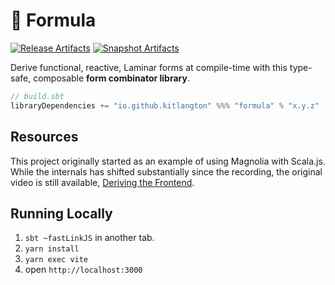 # 🧪 Formula

[![Release Artifacts][Badge-SonatypeReleases]][Link-SonatypeReleases]
[![Snapshot Artifacts][Badge-SonatypeSnapshots]][Link-SonatypeSnapshots]

Derive functional, reactive, Laminar forms at compile-time with this type-safe, composable **form combinator library**.

```sbt
// build.sbt
libraryDependencies += "io.github.kitlangton" %%% "formula" % "x.y.z"
```

## Resources

This project originally started as an example of using Magnolia with Scala.js. While the internals has shifted substantially since the recording, the original video is still available, [Deriving the Frontend](https://youtu.be/JHriftPO62I).

## Running Locally

1. `sbt ~fastLinkJS` in another tab.
2. `yarn install`
3. `yarn exec vite`
4. open `http://localhost:3000`

[Badge-SonatypeReleases]: https://img.shields.io/nexus/r/https/oss.sonatype.org/io.github.kitlangton/formula_sjs1_2.13.svg "Sonatype Releases"
[Badge-SonatypeSnapshots]: https://img.shields.io/nexus/s/https/oss.sonatype.org/io.github.kitlangton/formula_sjs1_2.13.svg "Sonatype Snapshots"
[Link-SonatypeSnapshots]: https://oss.sonatype.org/content/repositories/snapshots/io/github/kitlangton/formula_sjs1_2.13/ "Sonatype Snapshots"
[Link-SonatypeReleases]: https://oss.sonatype.org/content/repositories/releases/io/github/kitlangton/formula_sjs1_2.13/ "Sonatype Releases"

